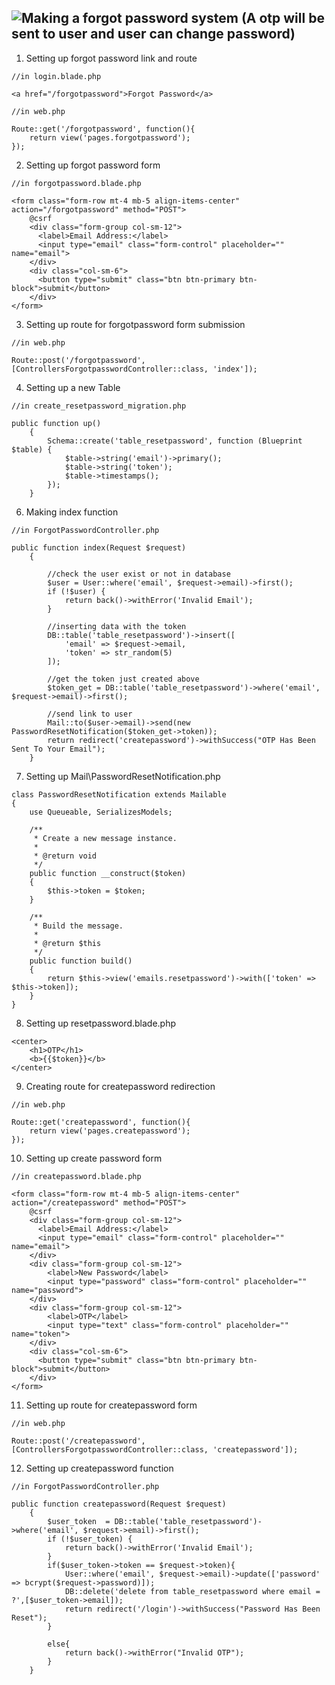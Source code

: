 
## ![Making a forgot password system (A otp will be sent to user and user can change password)](https://image.freepik.com/free-vector/forgot-password-concept-illustration_114360-1123.jpg)

1. Setting up forgot password link and route
```
//in login.blade.php

<a href="/forgotpassword">Forgot Password</a>
```
```
//in web.php

Route::get('/forgotpassword', function(){
	return view('pages.forgotpassword');
});
```
2. Setting up forgot password form
```
//in forgotpassword.blade.php

<form class="form-row mt-4 mb-5 align-items-center" action="/forgotpassword" method="POST">
	@csrf
	<div class="form-group col-sm-12">
	  <label>Email Address:</label>
	  <input type="email" class="form-control" placeholder="" name="email">
	</div>
	<div class="col-sm-6">
	  <button type="submit" class="btn btn-primary btn-block">submit</button>
	</div>
</form>
```
3. Setting up route for forgotpassword form submission 
```
//in web.php

Route::post('/forgotpassword', [ControllersForgotpasswordController::class, 'index']);
```
4. Setting up a new Table 
```
//in create_resetpassword_migration.php

public function up()
    {
        Schema::create('table_resetpassword', function (Blueprint $table) {
            $table->string('email')->primary();
            $table->string('token');
            $table->timestamps();
        });
    }
```
6. Making index function 
```
//in ForgotPasswordController.php

public function index(Request $request)
    {

        //check the user exist or not in database
        $user = User::where('email', $request->email)->first();
        if (!$user) {
            return back()->withError('Invalid Email');
        }

        //inserting data with the token 
        DB::table('table_resetpassword')->insert([
            'email' => $request->email,
            'token' => str_random(5)
        ]);

        //get the token just created above
        $token_get = DB::table('table_resetpassword')->where('email', $request->email)->first();

        //send link to user
        Mail::to($user->email)->send(new PasswordResetNotification($token_get->token));
        return redirect('createpassword')->withSuccess("OTP Has Been Sent To Your Email");
    }
```
7. Setting up Mail\PasswordResetNotification.php 
```
class PasswordResetNotification extends Mailable
{
    use Queueable, SerializesModels;

    /**
     * Create a new message instance.
     *
     * @return void
     */
    public function __construct($token)
    {
        $this->token = $token;
    }

    /**
     * Build the message.
     *
     * @return $this
     */
    public function build()
    {
        return $this->view('emails.resetpassword')->with(['token' => $this->token]);
    }
}
```
8. Setting up resetpassword.blade.php
```
<center>
    <h1>OTP</h1>
    <b>{{$token}}</b>
</center>
```
9. Creating route for createpassword redirection 
```
//in web.php

Route::get('createpassword', function(){
	return view('pages.createpassword');
});
```
10. Setting up create password form
```
//in createpassword.blade.php

<form class="form-row mt-4 mb-5 align-items-center" action="/createpassword" method="POST">
	@csrf
	<div class="form-group col-sm-12">
	  <label>Email Address:</label>
	  <input type="email" class="form-control" placeholder="" name="email">
	</div>
	<div class="form-group col-sm-12">
	    <label>New Password</label>
	    <input type="password" class="form-control" placeholder="" name="password">
	</div>
	<div class="form-group col-sm-12">
	    <label>OTP</label>
	    <input type="text" class="form-control" placeholder="" name="token">
	</div>
	<div class="col-sm-6">
	  <button type="submit" class="btn btn-primary btn-block">submit</button>
	</div>
</form>
```
11. Setting up route for createpassword form 
```
//in web.php

Route::post('/createpassword', [ControllersForgotpasswordController::class, 'createpassword']);
```
12. Setting up createpassword function 
```
//in ForgotPasswordController.php

public function createpassword(Request $request)
    {
        $user_token  = DB::table('table_resetpassword')->where('email', $request->email)->first(); 
        if (!$user_token) {
            return back()->withError('Invalid Email');
        }
        if($user_token->token == $request->token){
            User::where('email', $request->email)->update(['password' => bcrypt($request->password)]);
            DB::delete('delete from table_resetpassword where email = ?',[$user_token->email]);
            return redirect('/login')->withSuccess("Password Has Been Reset");
        }
        
        else{
            return back()->withError("Invalid OTP");
        }
    }
```
